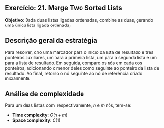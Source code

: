 ## Exercício: 21. Merge Two Sorted Lists
**Objetivo**: Dada duas listas ligadas ordenadas, combine as duas, gerando uma única lista ligada ordenada;

## Descrição geral da estratégia
Para resolver, crio uma marcador para o início da lista de resultado e três ponteiros auxiliares, um para a primeira lista, um para a segunda lista e um para a lista de resultado. Em seguida, comparo os nós em cada dos ponteiros, adicionando o menor deles como seguinte ao ponteiro da lista de resultado. Ao final, retorno o nó seguinte ao nó de referência criado inicialmente.

## Análise de complexidade
Para um duas listas com, respectivamente, $n$ e $m$ nós, tem-se:
- **Time complexity**: $O(n + m)$
- **Space complexity**: $O(1)$